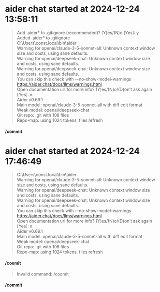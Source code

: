 
# aider chat started at 2024-12-24 13:58:11

> Add .aider* to .gitignore (recommended)? (Y)es/(N)o [Yes]: y  
> Added .aider* to .gitignore  
> C:\Users\const\.local\bin\aider  
> Warning for openai/claude-3-5-sonnet-all: Unknown context window size and costs, using sane defaults.  
> Warning for openai/deepseek-chat: Unknown context window size and costs, using sane defaults.  
> Warning for openai/deepseek-chat: Unknown context window size and costs, using sane defaults.  
> You can skip this check with --no-show-model-warnings  
> https://aider.chat/docs/llms/warnings.html  
> Open documentation url for more info? (Y)es/(N)o/(D)on't ask again [Yes]: n  
> Aider v0.69.1  
> Main model: openai/claude-3-5-sonnet-all with diff edit format  
> Weak model: openai/deepseek-chat  
> Git repo: .git with 108 files  
> Repo-map: using 1024 tokens, files refresh  

#### /commit  

# aider chat started at 2024-12-24 17:46:49

> C:\Users\const\.local\bin\aider  
> Warning for openai/claude-3-5-sonnet-all: Unknown context window size and costs, using sane defaults.  
> Warning for openai/deepseek-chat: Unknown context window size and costs, using sane defaults.  
> Warning for openai/deepseek-chat: Unknown context window size and costs, using sane defaults.  
> You can skip this check with --no-show-model-warnings  
> https://aider.chat/docs/llms/warnings.html  
> Open documentation url for more info? (Y)es/(N)o/(D)on't ask again [Yes]: n  
> Aider v0.69.1  
> Main model: openai/claude-3-5-sonnet-all with diff edit format  
> Weak model: openai/deepseek-chat  
> Git repo: .git with 108 files  
> Repo-map: using 1024 tokens, files refresh  

#### /coomit  
> Invalid command: /coomit  

#### /commit  
